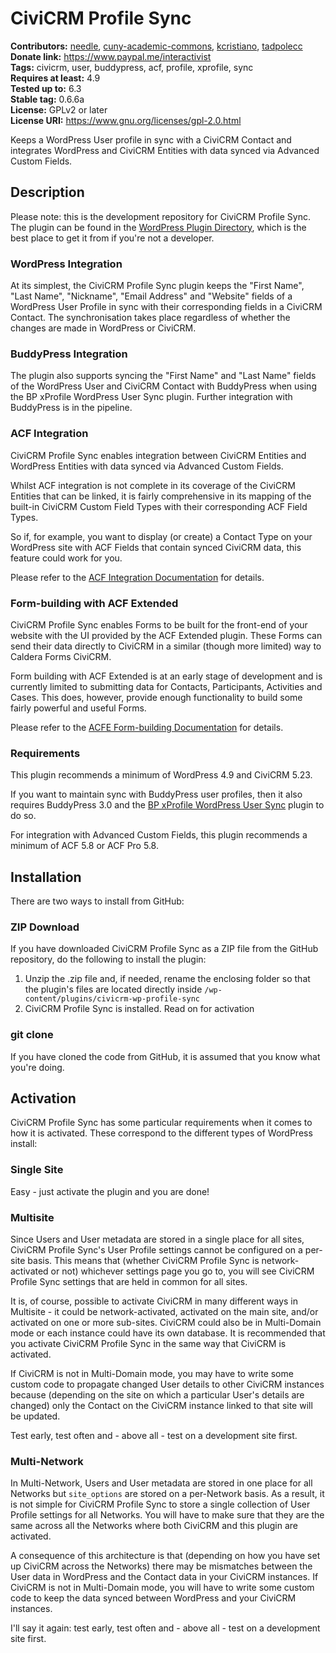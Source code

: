 CiviCRM Profile Sync
====================

**Contributors:** [needle](https://profiles.wordpress.org/needle/), [cuny-academic-commons](https://profiles.wordpress.org/cuny-academic-commons/), [kcristiano](https://profiles.wordpress.org/kcristiano/), [tadpolecc](https://profiles.wordpress.org/tadpolecc/)<br/>
**Donate link:** https://www.paypal.me/interactivist<br/>
**Tags:** civicrm, user, buddypress, acf, profile, xprofile, sync<br/>
**Requires at least:** 4.9<br/>
**Tested up to:** 6.3<br/>
**Stable tag:** 0.6.6a<br/>
**License:** GPLv2 or later<br/>
**License URI:** https://www.gnu.org/licenses/gpl-2.0.html

Keeps a WordPress User profile in sync with a CiviCRM Contact and integrates WordPress and CiviCRM Entities with data synced via Advanced Custom Fields.



## Description

Please note: this is the development repository for CiviCRM Profile Sync. The plugin can be found in the [WordPress Plugin Directory](https://wordpress.org/plugins/civicrm-wp-profile-sync/), which is the best place to get it from if you're not a developer.

### WordPress Integration

At its simplest, the CiviCRM Profile Sync plugin keeps the "First Name", "Last Name", "Nickname", "Email Address" and "Website" fields of a WordPress User Profile in sync with their corresponding fields in a CiviCRM Contact. The synchronisation takes place regardless of whether the changes are made in WordPress or CiviCRM.

### BuddyPress Integration

The plugin also supports syncing the "First Name" and "Last Name" fields of the WordPress User and CiviCRM Contact with BuddyPress when using the BP xProfile WordPress User Sync plugin. Further integration with BuddyPress is in the pipeline.

### ACF Integration

CiviCRM Profile Sync enables integration between CiviCRM Entities and WordPress Entities with data synced via Advanced Custom Fields.

Whilst ACF integration is not complete in its coverage of the CiviCRM Entities that can be linked, it is fairly comprehensive in its mapping of the built-in CiviCRM Custom Field Types with their corresponding ACF Field Types.

So if, for example, you want to display (or create) a Contact Type on your WordPress site with ACF Fields that contain synced CiviCRM data, this feature could work for you.

Please refer to the [ACF Integration Documentation](/docs/ACF.md) for details.

### Form-building with ACF Extended

CiviCRM Profile Sync enables Forms to be built for the front-end of your website with the UI provided by the ACF Extended plugin. These Forms can send their data directly to CiviCRM in a similar (though more limited) way to Caldera Forms CiviCRM.

Form building with ACF Extended is at an early stage of development and is currently limited to submitting data for Contacts, Participants, Activities and Cases. This does, however, provide enough functionality to build some fairly powerful and useful Forms.

Please refer to the [ACFE Form-building Documentation](/docs/ACFE.md) for details.

### Requirements

This plugin recommends a minimum of WordPress 4.9 and CiviCRM 5.23.

If you want to maintain sync with BuddyPress user profiles, then it also requires BuddyPress 3.0 and the [BP xProfile WordPress User Sync](https://wordpress.org/plugins/bp-xprofile-wp-user-sync/) plugin to do so.

For integration with Advanced Custom Fields, this plugin recommends a minimum of ACF 5.8 or ACF Pro 5.8.



## Installation

There are two ways to install from GitHub:

### ZIP Download

If you have downloaded CiviCRM Profile Sync as a ZIP file from the GitHub repository, do the following to install the plugin:

1. Unzip the .zip file and, if needed, rename the enclosing folder so that the plugin's files are located directly inside `/wp-content/plugins/civicrm-wp-profile-sync`
2. CiviCRM Profile Sync is installed. Read on for activation

### git clone

If you have cloned the code from GitHub, it is assumed that you know what you're doing.



## Activation

CiviCRM Profile Sync has some particular requirements when it comes to how it is activated. These correspond to the different types of WordPress install:

### Single Site

Easy - just activate the plugin and you are done!

### Multisite

Since Users and User metadata are stored in a single place for all sites, CiviCRM Profile Sync's User Profile settings cannot be configured on a per-site basis. This means that (whether CiviCRM Profile Sync is network-activated or not) whichever settings page you go to, you will see CiviCRM Profile Sync settings that are held in common for all sites.

It is, of course, possible to activate CiviCRM in many different ways in Multisite - it could be network-activated, activated on the main site, and/or activated on one or more sub-sites. CiviCRM could also be in Multi-Domain mode or each instance could have its own database. It is recommended that you activate CiviCRM Profile Sync in the same way that CiviCRM is activated.

If CiviCRM is not in Multi-Domain mode, you may have to write some custom code to propagate changed User details to other CiviCRM instances because (depending on the site on which a particular User's details are changed) only the Contact on the CiviCRM instance linked to that site will be updated.

Test early, test often and - above all - test on a development site first.

### Multi-Network

In Multi-Network, Users and User metadata are stored in one place for all Networks but `site_options` are stored on a per-Network basis. As a result, it is not simple for CiviCRM Profile Sync to store a single collection of User Profile settings for all Networks. You will have to make sure that they are the same across all the Networks where both CiviCRM and this plugin are activated.

A consequence of this architecture is that (depending on how you have set up CiviCRM across the Networks) there may be mismatches between the User data in WordPress and the Contact data in your CiviCRM instances. If CiviCRM is not in Multi-Domain mode, you will have to write some custom code to keep the data synced between WordPress and your CiviCRM instances.

I'll say it again: test early, test often and - above all - test on a development site first.
